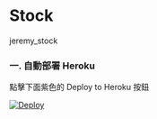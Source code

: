 # Stock
jeremy_stock
### 一. 自動部署 Heroku
點擊下面紫色的 Deploy to Heroku 按鈕

<a href="https://heroku.com/deploy?template=https://github.com/JEREMY0428/Stock/tree/main">
  <img src="https://www.herokucdn.com/deploy/button.svg" alt="Deploy">
</a>
